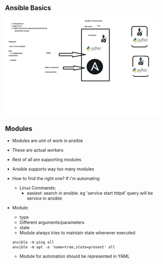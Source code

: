 ## Ansible Basics

![Preview](./images/ansiblesimplified.png)

## Modules
* Modules are unit of work in ansible
* These are actual workers
* Rest of all are supporting modules
* Ansible supports way too many modules
* How to find the right one?
  If i'm automating 
    * Linux Commands:
        * easiest: search <command> in ansible. eg 'service start httpd' query will be service in ansible

* Module: 
    * type
    * Different arguments/parameters
    * state
    * Module always tries to maintain state whenever executed

    ```
    ansible -m ping all
    ansible -m apt -a 'name=tree,state=present' all
    ```
    * Module for automation should be represented in YAML
